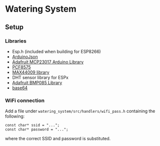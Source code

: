 # Watering System


## Setup

### Libraries

- Esp.h (included when building for ESP8266)
- [ArduinoJson](https://arduinojson.org/?utm_source=meta&utm_medium=library.properties)
- [Adafruit MCP23017 Arduino Library](https://github.com/adafruit/Adafruit-MCP23017-Arduino-Library)
- [PCF8575](https://github.com/RobTillaart/PCF8575)
- [MAX44009 library](https://github.com/dantudose/MAX44009)
- DHT sensor library for ESPx
- [Adafruit BMP085 Library](https://github.com/adafruit/Adafruit-BMP085-Library)
- [base64](https://github.com/Densaugeo/base64_arduino)

### WiFi connection

Add a file under `watering_system/src/handlers/wifi_pass.h` containing the following:

    const char* ssid = "...";
	const char* password = "...";

where the correct SSID and password is substituted. 